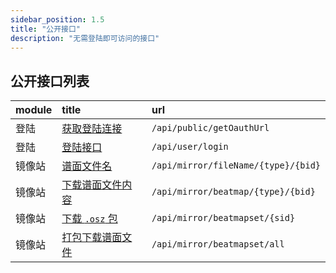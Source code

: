 ```yaml
---
sidebar_position: 1.5
title: "公开接口"
description: "无需登陆即可访问的接口"
---
```


## 公开接口列表

| module | title                                             | url                                 |
|:-------|:--------------------------------------------------|:------------------------------------|
| 登陆     | [获取登陆连接](./login/02-get-url.md)                   | `/api/public/getOauthUrl`           |
| 登陆     | [登陆接口](./login/03-login.md)                       | `/api/user/login`                   |
| 镜像站    | [谱面文件名](./mirror/01-beatmap-name.md)              | `/api/mirror/fileName/{type}/{bid}` |
| 镜像站    | [下载谱面文件内容](./mirror/02-beatmap-file.md)           | `/api/mirror/beatmap/{type}/{bid}`  |
| 镜像站    | [下载 `.osz` 包](./mirror/03-beatmapset-download.md) | `/api/mirror/beatmapset/{sid}`      |
| 镜像站    | [打包下载谱面文件](./mirror/04-beatmapset-package.md)     | `/api/mirror/beatmapset/all`        |
